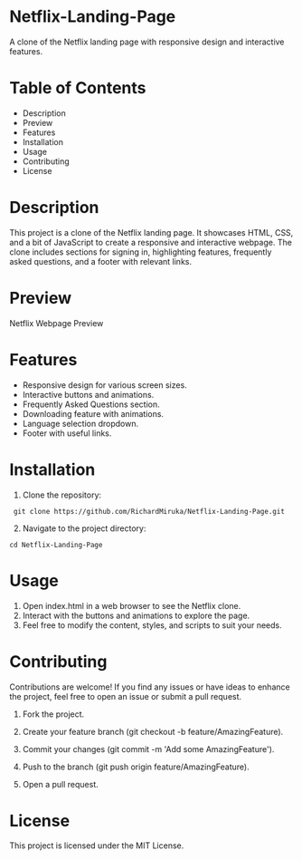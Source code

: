 # Netflix-Landing-Page
A clone of the Netflix landing page with responsive design and interactive features.

# Table of Contents
* Description
* Preview
* Features
* Installation
* Usage
* Contributing
* License

 # Description
  
This project is a clone of the Netflix landing page. It showcases HTML, CSS, and a bit of JavaScript to create a responsive and interactive webpage. The clone includes sections for signing in, highlighting features, frequently asked questions, and a footer with relevant links.

# Preview
Netflix Webpage Preview

# Features
* Responsive design for various screen sizes.
* Interactive buttons and animations.
* Frequently Asked Questions section.
* Downloading feature with animations.
* Language selection dropdown.
* Footer with useful links.

# Installation
1. Clone the repository:

``` git clone https://github.com/RichardMiruka/Netflix-Landing-Page.git```

2. Navigate to the project directory:
   
```cd Netflix-Landing-Page ```

# Usage

1. Open index.html in a web browser to see the Netflix clone.
2. Interact with the buttons and animations to explore the page.
3. Feel free to modify the content, styles, and scripts to suit your needs.

# Contributing

Contributions are welcome! If you find any issues or have ideas to enhance the project, feel free to open an issue or submit a pull request.

1. Fork the project.
2. Create your feature branch (git checkout -b feature/AmazingFeature).
3. Commit your changes (git commit -m 'Add some AmazingFeature').
4. Push to the branch (git push origin feature/AmazingFeature).
  
5. Open a pull request.

# License
This project is licensed under the MIT License.
